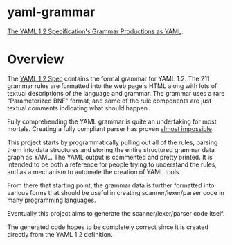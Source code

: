 yaml-grammar
============

[The YAML 1.2 Specification's Grammar Productions as YAML](https://github.com/yaml/yaml-grammar/blob/spec/spec-1.2.yaml).

# Overview

The [YAML 1.2 Spec](https://yaml.org/spec/1.2/spec.html) contains the formal grammar for YAML 1.2.
The 211 grammar rules are formatted into the web page's HTML along with lots of textual descriptions of the language and grammar.
The grammar uses a rare "Parameterized BNF" format, and some of the rule components are just textual comments indicating what should happen.

Fully comprehending the YAML grammar is quite an undertaking for most mortals.
Creating a fully compliant parser has proven [almost impossible](http://matrix.yaml.io/).

This project starts by programmatically pulling out all of the rules, parsing them into data structures and storing the entire structured grammar data graph as YAML.
The YAML output is commented and pretty printed.
It is intended to be both a reference for people trying to understand the rules, and as a mechanism to automate the creation of YAML tools.

From there that starting point, the grammar data is further formatted into various forms that should be useful in creating scanner/lexer/parser code in many programming languages.

Eventually this project aims to generate the scanner/lexer/parser code itself.

The generated code hopes to be completely correct since it is created directly from the YAML 1.2 definition.
